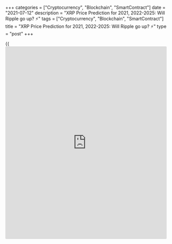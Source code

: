 +++
categories = ["Cryptocurrency", "Blockchain", "SmartContract"]
date = "2021-07-12"
description = "XRP Price Prediction for 2021, 2022-2025: Will Ripple go up? ⚡️"
tags = ["Cryptocurrency", "Blockchain", "SmartContract"]
title = "XRP Price Prediction for 2021, 2022-2025: Will Ripple go up? ⚡️"
type = "post"
+++

{{<iframe id="large-banner" src="https://www.bounty.group/#slide=14.0" width="100%" height="600" scrolling="no" style="border: 0px solid rgb(216, 221, 230); border-radius: 3px;">}}

2021-07-12

2021-07-12

XRP Price Predictions & Ripple forecast: 2021 and BeyondJana Kane

Ripple XRP is one of the world's foremost cryptos - and one of the most
intriguing. Unlike Bitcoin, Ethereum, and other big names, it does not
market itself with its decentralization. Instead, the crypto is closely
associated with several banks, investment companies, and organizations
worldwide.

This may seem counterproductive when many traders believe that the
biggest selling point of cryptocurrencies is their freedom of influence
from outside companies. However, crypto experts are increasingly arguing
that it could be the key to Ripple's success.

At the end of 2020, the company faced an SEC lawsuit that put the Ripple
future under threat. Making a Ripple price prediction has become
challenging for experts and common [investor](https://www.fintechee.com/tutorial-for-forex-trading/investor-mode/)s. Why is Ripple going up and
down? How high will Ripple go? Let's find out!

The article covers the following subjects:

## What Is Ripple Crypto and the History of XRP?

Ripple or XRP: are they synonyms or different [terms](https://www.fintechee.com/terms/)? If you are new to
the crypto market, you may have such questions in your mind. Thus, we
will start our price guide with basic [terms](https://www.fintechee.com/terms/). It will allow you to
differentiate Ripple's products.

In order for traders to understand Ripple price predictions, it is
important to know what Ripple XRP is and why it differs from most other
cryptos on the market.

Put simply, Ripple is a company that provides a payment protocol that
can be compared to a payment system, money transfer network, and
currency exchange. The protocol works with digital currencies, fiat
money, and commodities. XRP is the protocol's internal coin.

If you want to have a deeper understanding of the Ripple topic, check
the following [terms](https://www.fintechee.com/terms/).

  * XRP or Ripple is a cryptocurrency that’s powered by RippleNet. Financial institutions use the coin to provide fast transactions with low fees. 

  * RippleNet represents a payment platform. It's based on the distributed ledger database of XRP Ledger. Ripple operates the digital platform. RippleNet Cloud is used to deal with payments with one integration and a common Ripple Payment Object among RippleNet’s customers. It allows for “less friction and more standardization when customers are ready to scale.” 

  * As for the XRP Ledger, it's open-source and is based on the ledger database, not [blockchain](https://www.letsplayfx.com/blog/trade-forex-with-bitcoin/).

### About Ripple - A Crash Course on XRP

Ryan Fugger was the first person who announced the idea of Ripple. It
was in 2004. However, the protocol's real [history](https://www.fixpro.org/post/chargeless-historical-data-api-backtesting/) started only in 2012
when Jed McCaleb and Chris Larson took over the project. That time it
was not even Ripple but OpenCoin. The platform is actually called
RippleNet, while the crypto token is Ripple XRP. (It is usually listed
as XRP on exchanges).

First, it was a startup project from San Francisco; the [blockchain](https://www.letsplayfx.com/blog/trade-forex-with-bitcoin/)-like
payment system was developed. It was created as an alternative to money
transfers for the banking system, not as an opposition. Its popularity
among financial institutions grew fast, and soon the company announced
interest from leading banks. It was expected as the system enforced low-
fee fast transfers all around the world.

Most altcoins that have entered the market are designed to solve some
problems that the founders believed could ultimately limit the success
of Bitcoin, the so-called king of cryptocurrency. Many, like Bitcoin
Cash, have focused on Bitcoin's lack of scalability. However, Ripple
focused on another feature of crypto: its decentralization.

Rather than providing a way for merchants and [investor](https://www.fintechee.com/tutorial-for-forex-trading/investor-mode/)s to make
transactions online without going through a centralized financial
institution (which can be slow, potentially unsafe, and expensive),
Ripple was designed to make it easier for centralized financial
institutions to make payments. Cross-border payments can be even slower
than domestic payments, and they come with much higher transaction costs
- and companies worldwide can make hundreds of these transactions every
day.

To avoid skyrocketing transaction fees and unfavorable exchange rates,
Ripple allows companies to send and receive payments in Ripple XRP. It
offers a globalized currency that bypasses some of the problems that can
plague fiat currency and fully decentralized cryptos.

Banks apply the protocol to make cross-border transfers in real-time
using the xCurrent software solution. At the same time, Ripple (XRP) is
also available for [investor](https://www.fintechee.com/tutorial-for-forex-trading/investor-mode/)s and traders. Traders can do operations with
the cryptocurrency via trading on crypto exchanges or with the help of
brokers. The company has had [contact](https://www.playgroundfx.com/contact/)s at the [highest political and
financial levels][1] for many years. Think of the World Bank, the ECB,
the IMF, and the World Economic Forum. With rave recommendations and
being priced from all sides – what could go wrong?

## What Happened to XRP in 2020?

Before we list experts' opinions regarding XRP price forecasts and
Ripple's future, let's look at the price [history](https://www.fixpro.org/post/chargeless-historical-data-api-backtesting/) that will uncover
plenty of vital things for any [investor](https://www.fintechee.com/tutorial-for-forex-trading/investor-mode/). First, you will see what
affects the current price of XRP and in what way. And, you will catch
the current market conditions to be in the market.

During 2020, the [XRP market price][2] was relatively stable with
several medium-term bullish and bearish trends. After the upward
movement at the beginning of the year, the price was declining for a
month, from February to March. The next bullish trend occurred in July
but finished in less than a month. The main rise happened in November
when the price hit a maximum of $0.79.

Why is Ripple going up or down? If you think that something specific is
hidden behind these price movements, it's a mistake. The major Ripple
trends are positively correlated with BTC movements, so even Bitcoin
halving can affect the XRP price. The cryptocurrency repeats the trend
of the primary market.

Still, there were some certain events we should mention. Investors'
sentiments determine the price direction of any asset. Ripple
supply/demand factor plays a huge role. In April 2020, the co-founder of
Ripple Jed McCaleb sold 54 million Ripples. It's not a surprise that the
price moved down after the event became public.

New agreements with leading banks are one of the main drivers of XRP's
price. For example, in August, India's largest bank HDFC Bank Limited
joined RippleNet, in November, the second American largest bank, the
Bank of America, signed an agreement with Ripple.

In December, such leading US exchanges as Coinbase and Binance claimed
support for the upcoming airdrop of Spark tokens by Flare Networks. The
Flare airdrop took place, and 45 billion Spark tokens were distributed
among the XRP holders. The XRP price increased on the [news](https://www.letsplayfx.com/blog/forex-news-website/); however, it
was corrected shortly.

Such events have short-term market effects that aren’t visible on high
timeframes.

Well, we have come to the most significant event that is still affecting
Ripple. The SEC, the US stock market watchdog, is challenging [blockchain](https://www.letsplayfx.com/blog/trade-forex-with-bitcoin/)
company Ripple Inc. in court, along with its two top figures, CEO Brad
Garlinghouse and founder Christian Larsen. The [regulation](https://www.playgroundfx.com/blog/forex-broker-regulation/)s in the US are
tough. The Securities and Exchange Commission's accusation is that
unregistered securities worth [$1.3 billion were sold in 2013][3]. It is
an old case hanging over Ripple for as long as we can remember. Ripple
has always maintained that the digital currency is a currency instead of
a security. Because otherwise, they'd have to comply with a lot of
different rules according to American law. Many are amazed that the US
apparently wants to slaughter the goose that lays the golden eggs.

In two days, from December 22 to 23, 2020, the XRP rate dropped from
approximately $0.50 to just under $0.30. From third place as the most
important cryptocurrency, the coin moved to fourth place, behind
stablecoin Tether.

## XRP Price Prediction for 2021 by Crypto Experts

The SEC case hasn't been solved yet. And if, before, it had a dramatic
effect on the XRP price, now, the situation is not so obvious. At the
end of 2020, the XRP price fell to a local minimum of $0.17 while the
SEC case was gaining momentum. At the beginning of April 2021, the XRP
value renewed its three-year high at $1.11 while the court allowed the
company to review the internal documents of the SEC.

On May 4, Ripple plunged as the SEC threatened XRP holders with legal
action. The Commission opposes [investor](https://www.fintechee.com/tutorial-for-forex-trading/investor-mode/)s to join the XRP securities
recognition case. Nevertheless, the fall didn't continue for long, as
the company appointed a former US treasurer to its board.

How should [investor](https://www.fintechee.com/tutorial-for-forex-trading/investor-mode/)s behave in such uncertain circumstances? Is Ripple
expected to rise or fall? Look at experts' predictions.

TradingBeasts expects the average [XRP][2] price to stay within a
$1.73-1.79 range. The [website](https://www.playgroundfx.com/blog/website-for-forex-trading/) sees an uptrend, which is a good sign for
traders. The maximum price will reach $2.24 in December 2021. The
minimum price won't fall below $1.47 (June 2021).

The average price of the XRP will fluctuate near $1.5 until December,
when the rate will touch $1.84. Although the [website](https://www.playgroundfx.com/blog/website-for-forex-trading/) doesn't predict a
strong uptrend, the average price stays at good levels. The highest
price will always be near $1.8, surging above $2 in December. The
minimum rate won't fall below $1.1.

The Ripple forecast of Crypto Ground can't be called promising. Still,
the upward movement will prevail. By 2022, the price will reach $1.92.

This [website](https://www.playgroundfx.com/blog/website-for-forex-trading/) can shock traders with an over-optimistic projection.
According to Coin Price Forecast, the price may reach $4.77 by the
middle of the year, while at the end of 2021, it will be $5.

Below, you can check the Ripple coin price prediction by the Economy
Forecast Agency. The source doesn't see a sharp uptrend. The price of
the XRP/USD pair will suffer high volatility during the year. Although
the pair will end 2021 above $2, the way to this threshold will be
highlighted by ups and downs.

Month

|

Open

|

Low-High

|

Close

|

Mo,%

|

Total,%  
  
---|---|---|---|---|---  
  
2021  
  
May

|

1.60

|

1.33-2.34

|

1.61

|

0.6%

|

0.6%  
  
Jun

|

1.61

|

1.15-1.71

|

1.60

|

-0.6%

|

0.0%  
  
Jul

|

1.60

|

1.60-1.99

|

1.86

|

16.3%

|

16.3%  
  
Aug

|

1.86

|

1.86-2.31

|

2.16

|

16.1%

|

35.0%  
  
Sep

|

2.16

|

1.79-2.16

|

1.92

|

-11.1%

|

20.0%  
  
Oct

|

1.92

|

1.92-2.39

|

2.23

|

16.1%

|

39.4%  
  
Nov

|

2.23

|

1.74-2.23

|

1.87

|

-16.1%

|

16.9%  
  
Dec

|

1.87

|

1.87-2.32

|

2.17

|

16.0%

|

35.6%  
  
## Ripple Technical Analysis

Will Ripple Go Up? How High Can Ripple Go? Look at  XRP Technical
Analysis.

We shall start the [XRPUSD][2] technical analysis by exploring the
monthly Ripple price chart outlook. First, we will identify the global
trend and the key levels.

 ****

As you see from the [XRP/USD][4] [history](https://www.fixpro.org/post/chargeless-historical-data-api-backtesting/) chart, the price has been
regularly updating local highs and lows since March 2020 (see the
candlesticks above the blue trendline). Despite the powerful impulses
and sell-offs, there is a general global bullish trend.

 ****

Another important marker is surges of trade volumes marked with blue
dots in the prediction chart.

An increase in trader activity in December 2021 resulted in a failed try
to break out at level $0.17. The red candlestick’s low determinesthe
strong support level at 0.17, marked with the red line in the chart.
Note that, starting from the second half of 2019, the XRP/USD quotes
have often approached this line, but it has never consolidated below.
This fact suggests the presence of a powerful buyer in the market,
actively buying out all the orders at this level to push the price up to
the Ripple price target above.

The next, even more significant, trade volume peak points out a powerful
resistance level reached by the January candlestick high (green line).
In September 2018, the price movement already stopped at level 0.75 USD.
This level should attract large sellers, creating selling pressure.

### XRP Price Prediction for the Next Three Months

Let’s go to the technical analysis in the weekly [Ripple chart][2].

 ****

Note that most of the time, the XRP quotes have been moving within a
narrow Bollinger band. So, the price should be swinging in the range of
0.18 USD – 0.50 USD.

 ****

Having explored the[ XRPUSD][2] exchange rate [historical](https://www.fintechee.com/services/historical-data-for-forex/) data, I noticed
similar fractals, which could be conventionally divided into three
phases.

  * Red circle – consolidation with strong upward momentum.

  * Blue circle – a sharp correction, following the impulse, going down to the level where the Ripple growth started or lower.

  * Green circle – widening consolidation range with false breakouts of local highs and lows.

As you see from the chart above, this fractal in the bullish trend
features the upward price movement in a broad trading channel. However,
I can state for sure that the[][2]price finished the stage of the blue
circle. Therefore, the market should be trading sideways in the range of
0.23 USD and 0.70 USD over the next three months.

### XRP Forecast for 2021

Having carried out the fractals’ technical analysis in the Ripple
market, I offer the XRP/USD price projection for 2021.

 ****

Taking into account the width of the trading channel and the range of
Bollinger bands, I suggest the[XRPUSD][2] future price movement for
2021. I determined the range of the likely market movement by projecting
the monthly candlestick, highlighted with an orange box in the chart.

In the main, the trading scenario suggests a consolidation in the broad
range between levels 0.29 USD and 0.74 USD until late spring. The rate
is likely to retest the upper and the lower channel borders this year.
When you consider the wave sequence, there should be, first, a peak in
the zone of 0.75 USD – 0.85 USD. Next, the [XRPUSD][2] traders should
try to test the support level in the price range of 0.17 USD – 0.18 USD.

The detailed XRP price forecast for each month is in the table below:

Month

|

XRPUSD rate  
  
---|---  
  
High

|

Low  
  
June 2021

|

0.32

|

0,60  
  
July 2021

|

0.40

|

0.69  
  
August 2021

|

0.48

|

0.82  
  
September

2021

|

0.57

|

0.85  
  
October 2021

|

0.42

|

0.78  
  
November

 2021

|

0.33

|

0.68  
  
December

 2021

|

0.17

|

0.50  
  
 _The[XRPUSD][2] price technical analysis is presented by [Mikhail
Hypov][5]. _

## Weekly Elliott wave Ripple analysis as of 12.07.2021

The XRPUSD market continues forming the corrective pattern. There could
be forming a bearish double zigzag [W]-[X]-[Y]. The first motive wave
[W] completed as a triple zigzag (W)-(X)-(Y)-(XX)-(Z). The upward
linking wave [X] also looks completed as a double zigzag (W)-(X)-(Y).
There should be developing the first element of the bearish double
zigzag. Let us study the most recent chart section in more detail in the
H8 hour timeframe.

The most recent chart section displays the first motive wave (W)
completed as a zigzag A-B-C. There should be forming the beginning of
the bullish linking wave (X). The (X) wave must be developing as a
double zigzag W-X-Y, where the first wave W completed and the linking
wave X is about to finish soon. The entire wave (X) could end at a level
of 1.053, where the (X) wave will be 38.2% of the (W) wave. One could
enter buy trades in the current situation with a target at 1.053.

### Weekly [XRPUSD][2] trading plan:

Buy 0.620, TP 1.053

[ _XRPUSD_][2] _Elliott wave analysis is presented by an independent
analyst,_[ _Roman Onegin_][6] _._

## Ripple Price Prediction for 2022 by Crypto Experts

2021 isn't less challenging for Ripple than 2020. The price will keep
jumping until the SEC case is solved. Let's see what leading crypto
sources say about the Ripple future value.

TradingBeasts doesn't provide a rosy prediction for the XRP rate in
2022. Although the price will hold above $1.8 at the beginning of the
year, the downtrend will prevail from June onwards. By December 2022,
the average projected value will move to $1.48.

As for Wallet Investor, the Ripple price forecast is also pessimistic.
The platform predicts a downward trend. The rate will fluctuate near
$1.66-1.73 until December, when it's expected to cross $2 again.

Crypto Ground disagrees with such pessimistic forecasts. Although there
will be a short downward movement at the beginning of the year, the
source sees a bullish trend in 2022. The price will be able to hit $2
and come to 2023 at $2.42.

Changelly platform: "As soon as XRP reaches $1, the correction phase may
enter. The most likely zone for XRP price in 2022 is from $0.5 to $1.
However, if the company gains support from the investment giants, the
XRP rate can change its direction to a new bull run."

The Economy Forecast Agency has a bearish forecast for Ripple in 2022.
The price will decline from $2.17 to $1.53 during the year. Moreover,
the table below signals high price volatility.

Month

|

Open

|

Low-High

|

Close

|

Mo,%

|

Total,%  
  
---|---|---|---|---|---  
  
2022  
  
Jan

|

2.17

|

2.01-2.31

|

2.16

|

-0.5%

|

35.0%  
  
Feb

|

2.16

|

1.71-2.16

|

1.84

|

-14.8%

|

15.0%  
  
Mar

|

1.84

|

1.84-2.20

|

2.06

|

12.0%

|

28.8%  
  
Apr

|

2.06

|

2.06-2.56

|

2.39

|

16.0%

|

49.4%  
  
May

|

2.39

|

1.93-2.39

|

2.07

|

-13.4%

|

29.4%  
  
Jun

|

2.07

|

1.84-2.12

|

1.98

|

-4.3%

|

23.8%  
  
Jul

|

1.98

|

1.98-2.46

|

2.30

|

16.2%

|

43.8%  
  
Aug

|

2.30

|

1.79-2.30

|

1.93

|

-16.1%

|

20.6%  
  
Sep

|

1.93

|

1.71-1.97

|

1.84

|

-4.7%

|

15.0%  
  
Oct

|

1.84

|

1.84-2.28

|

2.13

|

15.8%

|

33.1%  
  
Nov

|

2.13

|

1.69-2.13

|

1.82

|

-14.6%

|

13.8%  
  
Dec

|

1.82

|

1.42-1.82

|

1.53

|

-15.9%

|

-4.4%  
  
## Ripple Price Prediction for 2023 by Crypto Experts

Moving further, we see that although the price of XRP won’t hit
exclusive highs, the cryptocurrency won’t disappear. What awaits the XRP
coin price in 2023? How much will it cost?

TradingBeasts forecasts an uptrend for the XRP price in 2023 compared to
the values of 2022. Still, the average price will be much lower than in
2021. During the year, the exchange rate of the XRP/USD pair will rise
from $1.50 to $1.78.

The Wallet Investor [website](https://www.playgroundfx.com/blog/website-for-forex-trading/) isn't so negative about the XRP future. The
price won't show a strong up- or downtrend, moving near $1.9. A sharp
rise will be noticed at the end of the year, when we will see the XRP at
$2.22.

Crypto Ground is still the most optimistic about the XRP price. Despite
a slight correction down at the beginning of the year, the
cryptocurrency is anticipated to stay above $2, reaching $2.77 by 2024.

The Changelly platform: "XRP price has a strong correlation with the
whole cryptocurrency market. It means that if Bitcoin or altcoins will
grow, then Ripple is likely to reach the previous all-time high point of
$3.84. This is a very optimistic scenario. If the SEC wins the lawsuit,
the XRP price can fall down to a couple of cents."

The Economy Forecast Agency is bearish about Ripple in 2023. The price
will be set at $1.53 in January. Nevertheless, the overall downward
trend will lead the coin to 87 cents at the end of the year.

Month

|

Open

|

Low-High

|

Close

|

Mo,%

|

Total,%  
  
---|---|---|---|---|---  
  
2023  
  
Jan

|

1.53

|

1.53-1.87

|

1.75

|

14.4%

|

9.4%  
  
Feb

|

1.75

|

1.62-1.86

|

1.74

|

-0.6%

|

8.8%  
  
Mar

|

1.74

|

1.36-1.74

|

1.46

|

-16.1%

|

-8.8%  
  
Apr

|

1.46

|

1.14-1.46

|

1.23

|

-15.8%

|

-23.1%  
  
May

|

1.23

|

1.23-1.53

|

1.43

|

16.3%

|

-10.6%  
  
Jun

|

1.43

|

1.33-1.53

|

1.43

|

0.0%

|

-10.6%  
  
Jul

|

1.43

|

1.31-1.51

|

1.41

|

-1.4%

|

-11.9%  
  
Aug

|

1.41

|

1.34-1.54

|

1.44

|

2.1%

|

-10.0%  
  
Sep

|

1.44

|

1.16-1.44

|

1.25

|

-13.2%

|

-21.9%  
  
Oct

|

1.25

|

1.14-1.32

|

1.23

|

-1.6%

|

-23.1%  
  
Nov

|

1.23

|

0.96-1.23

|

1.03

|

-16.3%

|

-35.6%  
  
Dec

|

1.03

|

0.81-1.03

|

0.87

|

-15.5%

|

-45.6%  
  
##  Long Term Ripple Prediction: 2025-2030

How much will Ripple be worth in 5-10 years? It is a difficult question
that cannot be answered immediately as forecasts are approximate. You
never know what will happen to the price tomorrow. Is it possible to
predict what will be in 5-10 years? It is, therefore, best to be aware
of the latest Ripple [news](https://www.letsplayfx.com/blog/forex-news-website/). Then you know what the project and the
community are doing. To have a good understanding of the [blockchain](https://www.letsplayfx.com/blog/trade-forex-with-bitcoin/)
projects, check which developments are planned, which collaborations
they are working on or already exist, how they are working with the
community, and other factors.

Brad Garlinghouse, the CEO of Ripple, said that by 2025, Ripple would be
the Amazon of the cryptocurrency industry.

### #1 Crypto Ground

Crypto Ground believes the cryptocurrency will climb above $3 in 2025
and 2026. The primary trend is bullish. In 2026, the price of XRP may
stay at $3.42.

### #2 Wallet Investor

The Wallet Investor [website](https://www.playgroundfx.com/blog/website-for-forex-trading/) is positive about XRP in 2025. The average
price will stay above $2 during the year. There is a chance it will
surge to $2.6 at the end of December 2025. As for the first four months
of 2026, the price will fluctuate near $2.5.

### #3 Longforecast.com

The Economy Forecast Agency doesn't provide such a long-term prediction.
There is only an outlook for the first half of 2025 - the price will
stay in a range of $0.39-0.68.

### #4 Smartereum

Coin Price Forecast projections look the least realistic. If other
experts predict a downtrend for the XRP price, this [website](https://www.playgroundfx.com/blog/website-for-forex-trading/) sees the
cryptocurrency at $19 by the end of 2030.

Year

|

Mid-Year

|

Year-End

|

Tod/End,%  
  
---|---|---|---  
  
2025

|

$15.58

|

$13.59

|

704 %  
  
2026

|

$14.26

|

$14.65

|

766 %  
  
2027

|

$14.42

|

$12.77

|

655 %  
  
2028

|

$13.44

|

$15.43

|

812 %  
  
2029

|

$16.53

|

$18.33

|

984 %  
  
2030

|

$17.07

|

$19.09

|

1,029 %  
  
## How Has The Price Of Ripple Changed Over Time?

It’s wrong to check XRP price predictions without looking back at recent
and not-so-recent events. The SEC situation made that even more precise.
The Ripple price today is $0.62453. Looking at the full price chart
below, you can see how the price of XRP changed over the years and where
it stood on the day of writing, February 16, 2021, after the turbulence
it went through with the SEC.

XRP was stable from its launch in 2013 until early 2017, when the
sideway movement ended. By the end of 2017, its price skyrocketed by
35,000%. This success occurred as Ripple managed to achieve a threshold
of 100 banks worldwide that signed on to RippleNet.

On January 4th, 2018, the XRP/USD rate reached an all-time high.
However, it couldn’t sustain those levels, and it subsequently dropped
by 76% within one month. The plummet was caused by fears of new
[regulation](https://www.playgroundfx.com/blog/forex-broker-regulation/)s on the Asian markets. This factor affected not only XRP but
also other cryptos. In 2018, the total market cap for cryptocurrencies
declined by around 43%.

The sharp downtrend that continued until February was also boosted by
other factors. Facebook declared it would ban advertisements for
cryptocurrencies and ICOs. US regulators summoned Bitfinex and Tether to
a court. The further decline was spurred by the finance minister of
India, who said the country would do everything it could to discontinue
the use of virtual currencies.

However, the year did not only bring bad [news](https://www.letsplayfx.com/blog/forex-news-website/) for XRP. A significant
surge took place in September 2018. Within several days at the end of
September, Ripple grew by over 140%. The XRP/USD rate was pushed up
after Ripple’s Head of Regulatory Relations for Asia-Pacific and the
Middle East, Sagar Sarbhai, said the company would release a product to
expedite bank transactions with the use of XRP.

2019 was quite stable for Ripple, with no dramatic ups and downs. As the
Ripple network is very active in Southeast Asia, [news](https://www.letsplayfx.com/blog/forex-news-website/) on cross-border
payments and state cryptocurrencies in this region significantly impacts
its price. For instance, the XRP’s rate moved up after Japan and South
Korea started working on time and cost reduction for transferring
international funds between the two countries. By the end of 2019, the
downtrend strengthened. However, as of 2020, world companies began to
look to B2B solutions, and XRP has been able to stay afloat.

The year 2020 wasn’t marked by significant price movements. High
volatility occurred due to the SEC case. This legal action led to XRP’s
decline from around 70 cents to 20 cents.

At the beginning of 2021, XRP was gaining momentum. However, it hasn’t
reached the highs of the beginning of 2018. Unlike other crypto assets,
which started an upward movement in late 2020, XRP’s price spiked only
at the beginning of 2021. Yet, it still has a chance to appreciate
further.

## Is Ripple a Good Investment?

Should I invest in Ripple? Ripple: buy or sell? Maybe these questions
are still in your head. Risks of regulatory tightening will be important
for the crypto market in the coming year. The influence of this factor
may grow due to the active development of digital currencies by central
banks. Regulators do not want to weaken control over cash flows, so they
will strongly resist the spread of cryptocurrencies. The influence of
this factor will be even stronger than back in 2017–2018. The expected
development of DeFi is another risk for Ripple.

Oddly enough, the coronavirus pandemic can support the virtual market.
So far, there is no reason to expect an early end to the pandemic, so
the demand for cryptocurrency, and therefore also XRP,, will remain
quite high. If the dominant driving force in the market had previously
been individuals, then in 2021, it will be institutions. Therefore, next
year we will most likely see a smooth rise in the XRP coin. Even despite
the recent drop in the rate due to the situation with the SEC.

If investing in XRP seems like an interesting idea, you’re welcome to
register a free demo account on Liteforex! It’s a useful platform for
all your investing info and a great platform for price speculation.

Year

|

Mid-Year

|

Year-End

|

Tod/End,%  
  
---|---|---|---  
  
2021

|

$4.13

|

$4.96

|

+229%  
  
2022

|

$5.31

|

$8.46

|

+461%  
  
2023

|

$8.05

|

$10.07

|

+568%  
  
2024

|

$11.73

|

$12.55

|

+733%  
  
2025

|

$13.48

|

$11.76

|

+680%  
  
2026

|

$12.34

|

$12.68

|

+741%  
  
2027

|

$12.48

|

$11.05

|

+633%  
  
2028

|

$11.63

|

$13.35

|

+786%  
  
2029

|

$14.30

|

$15.86

|

+952%  
  
2030

|

$14.77

|

$16.52

|

+996%  
  
 _Source:[Coin Price Forecast][7]_

## Ripple Price Prediction FAQ

## Price chart of XRPUSD in real time mode

The content of this article reflects the author’s opinion and does not
necessarily reflect the official position of LiteForex. The material
published on this page is provided for informational purposes only and
should not be considered as the provision of investment advice for the
purposes of Directive 2004/39/EC.

Rate this article:

{{value}}

( {{count}} {{title}} )

   1. www.mdpi.com/2227-9091/8/2/49/pdf
   2. my.liteforex.com/trading/chart?symbol=XRPUSD
   3. www.sec.gov/[news](https://www.letsplayfx.com/blog/forex-news-website/)/press-release/2020-338
   4. my.liteforex.com/trading/chart?symbol=XRPUSD
   5. www.liteforex.com/blog/?author=72
   6. www.liteforex.com/blog/?author=80
   7. coinpriceforecast.com/